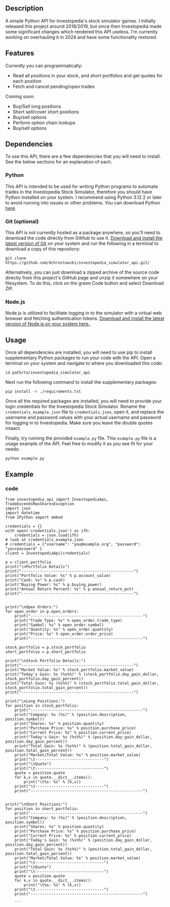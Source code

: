 ## Description
A simple Python API for Investopedia's stock simulator games.  I initially released this project around 2018/2019, but since then Investopedia made some significant changes which rendered this API useless.  I'm currently working on overhauling it in 2024 and have some functionality restored.

## Features
Currently you can programmatically:
* Read all positions in your stock, and short portfolios and get quotes for each position
* Fetch and cancel pending/open trades


Coming soon:
* Buy/Sell long positions
* Short sell/cover short positions
* Buy/sell options
* Perform option chain lookups
* Buy/sell options

## Dependencies
To use this API, there are a few dependencies that you will need to install.  See the below sections for an explanation of each.

### Python
This API is intended to be used for writing Python programs to automate trades in the Investopedia Stock Simulator, therefore you should have Python installed on your system.  I recommend using Python 3.12.2 or later to avoid running into issues or other problems.  You can download Python [here](https://www.python.org/downloads/).

### Git (optional)
This API is not currently hosted as a package anywhere, so you'll need to download the code directly from GitHub to use it.  [Download and install the latest version of Git](https://git-scm.com/downloads) on your system and run the following in a terminal to download a copy of this repository:

`git clone https://github.com/dchrostowski/investopedia_simulator_api.git/`

Alternatively, you can just download a zipped archive of the source code directly from this project's GitHub page and unzip it somewhere on your filesystem.  To do this, click on the green Code button and select Download ZIP.

### Node.js
Node.js is utilized to facilitate logging in to the simulator with a virtual web browser and fetching authentication tokens.  [Download and install the latest version of Node.js on your system here.](https://nodejs.org/en/download).


## Usage

Once all dependencies are installed, you will need to use pip to install supplementary Python packages to run your code with the API.  Open a terminal on your system and navigate to where you downloaded this code:

```cd path/to/investopedia_simulator_api```

Next run the following command to install the supplementary packages:

```pip install -r ./requirements.txt```

Once all the required packages are installed, you will need to provide your login credentials for the Investopedia Stock Simulator.  Rename the ```credentials_example.json``` file to ```credentials.json```, open it, and replace the username and password values with your actual username and password for logging in to Investopedia.  Make sure you leave the double quotes intaact.

Finally, try running the provided `example.py` file.  This `example.py` file is a usage example of the API.  Feel free to modify it as you see fit for your needs:

```python example.py```

## Example
### code
```
from investopedia_api import InvestopediaApi, TradeExceedsMaxSharesException
import json
import datetime
from IPython import embed

credentials = {}
with open('credentials.json') as ifh:
    credentials = json.load(ifh)
# look at credentials_example.json
# credentials = {"username": "you@example.org", "password": "yourpassword" }
client = InvestopediaApi(credentials)

p = client.portfolio
print("\nPortfolio Details")
print("-------------------------------------------------")
print("Portfolio Value: %s" % p.account_value)
print("Cash: %s" % p.cash)
print("Buying Power: %s" % p.buying_power)
print("Annual Return Percent: %s" % p.annual_return_pct)
print("-------------------------------------------------")


print("\nOpen Orders:")
for open_order in p.open_orders:
    print("-------------------------------------------------")
    print("Trade Type: %s" % open_order.trade_type)
    print("Symbol: %s" % open_order.symbol)
    print("Quantity: %s" % open_order.quantity)
    print("Price: %s" % open_order.order_price)
    print("-------------------------------------------------")

stock_portfolio = p.stock_portfolio
short_portfolio = p.short_portfolio

print("\nStock Portfolio Details:")
print("-------------------------------------------------")
print("Market Value: %s" % stock_portfolio.market_value)
print("Today's Gain: %s (%s%%)" % (stock_portfolio.day_gain_dollar, stock_portfolio.day_gain_percent))
print("Total Gain: %s (%s%%)" % (stock_portfolio.total_gain_dollar, stock_portfolio.total_gain_percent))
print("-------------------------------------------------")

print("\nLong Positions:")
for position in stock_portfolio:
    print("-------------------------------------------------")
    print("Company: %s (%s)" % (position.description, position.symbol))
    print("Shares: %s" % position.quantity)
    print("Purchase Price: %s" % position.purchase_price)
    print("Current Price: %s" % position.current_price)
    print("Today's Gain: %s (%s%%)" % (position.day_gain_dollar, position.day_gain_percent))
    print("Total Gain: %s (%s%%)" % (position.total_gain_dollar, position.total_gain_percent))
    print("Market/Total Value: %s" % position.market_value)
    print("\t------------------------------")
    print("\tQuote")
    print("\t------------------------------")
    quote = position.quote
    for k,v in quote.__dict__.items():
        print("\t%s: %s" % (k,v))
    print("\t------------------------------")
    print("-------------------------------------------------")


print("\nShort Positions:")
for position in short_portfolio:
    print("-------------------------------------------------")
    print("Company: %s (%s)" % (position.description, position.symbol))
    print("Shares: %s" % position.quantity)
    print("Purchase Price: %s" % position.purchase_price)
    print("Current Price: %s" % position.current_price)
    print("Today's Gain: %s (%s%%)" % (position.day_gain_dollar, position.day_gain_percent))
    print("Total Gain: %s (%s%%)" % (position.total_gain_dollar, position.total_gain_percent))
    print("Market/Total Value: %s" % position.market_value)
    print("\t------------------------------")
    print("\tQuote")
    print("\t------------------------------")
    quote = position.quote
    for k,v in quote.__dict__.items():
        print("\t%s: %s" % (k,v))
    print("\t------------------------------")
    print("-------------------------------------------------")

    ```